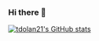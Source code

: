 ### Hi there 👋
[![tdolan21's GitHub stats](https://github-readme-stats.vercel.app/api?username=tdolan21)](https://github.com/anuraghazra/github-readme-stats)
<!--
**tdolan21/tdolan21** is a ✨ _special_ ✨ repository because its `README.md` (this file) appears on your GitHub profile.

Here are some ideas to get you started:

- 🔭 I’m currently working on ...
- 🌱 I’m currently learning ...
- 👯 I’m looking to collaborate on ...
- 🤔 I’m looking for help with ...
- 💬 Ask me about ...
- 📫 How to reach me: ...
- 😄 Pronouns: ...
- ⚡ Fun fact: ...
-->
